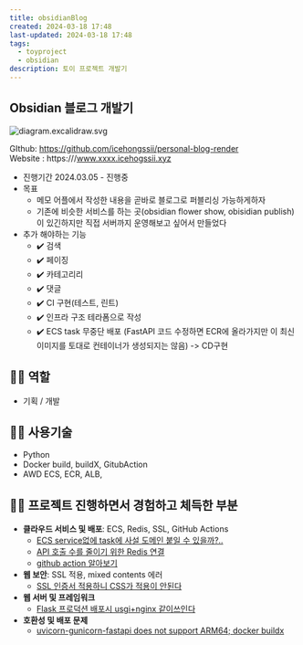 ```yaml
---
title: obsidianBlog
created: 2024-03-18 17:48
last-updated: 2024-03-18 17:48
tags:
  - toyproject
  - obsidian
description: 토이 프로젝트 개발기
---
```


## Obsidian 블로그 개발기

![diagram.excalidraw.svg](https://i.imgur.com/1Gy30lv.png)


GIthub: https://github.com/icehongssii/personal-blog-render  
Website : https:///www.xxxx.icehogssii.xyz


- 진행기간  2024.03.05 - 진행중
- 목표 
	- 메모 어플에서 작성한 내용을 곧바로 블로그로 퍼블리싱 가능하게하자
	- 기존에 비슷한 서비스를 하는 곳(obsidian flower show, obisidian publish)이 있긴하지만 직접 서버까지 운영해보고 싶어서 만들었다
- 추가 해야하는 기능
	- ✔️ 검색
	- ✔️ 페이징 
	- ✔️ 카테고리리
	- ✔️ 댓글 
	- ✔️ CI 구현(테스트, 린트)
	- ✔️ 인프라 구조 테라폼으로 작성
	- ✔️ ECS task 무중단 배포 (FastAPI 코드 수정하면 ECR에 올라가지만 이 최신 이미지를 토대로 컨테이너가 생성되지는 않음) -> CD구현



## 👯‍♂️ 역할

- 기획 / 개발 
## 👯‍♂️ 사용기술

- Python
- Docker build, buildX, GitubAction
- AWD ECS, ECR, ALB,

## 👯‍♂️ 프로젝트 진행하면서 경험하고 체득한 부분

- **클라우드 서비스 및 배포**: ECS, Redis, SSL, GitHub Actions
	- [ECS service없에 task에 사설 도메인 붙일 수 있을까?..](https://xxx.icehongssii.xyz/posts/ECS%20service없에%20task에%20사설%20도메인%20붙일%20수%20있을까%3F...md)
	- [API 호출 수를 줄이기 위한 Redis 연결](https://xxx.icehongssii.xyz/posts/API%20%ED%98%B8%EC%B6%9C%20%EC%88%98%EB%A5%BC%20%EC%A4%84%EC%9D%B4%EA%B8%B0%20%EC%9C%84%ED%95%9C%20Redis%20%EC%97%B0%EA%B2%B0.md?ref=main)
	- [github action 알아보기](https://xxx.icehongssii.xyz/posts/github%20action%20%EC%95%8C%EC%95%84%EB%B3%B4%EA%B8%B0.md?ref=main)
- **웹 보안**: SSL 적용, mixed contents 에러
	- [SSL 인증서 적용하니 CSS가 적용이 안된다](https://xxx.icehongssii.xyz/posts/SSL%20인증서%20적용하니%20CSS가%20적용이%20안된다.md)
- **웹 서버 및 프레임워크**
	- [Flask 프로덕션 배포시 usgi+nginx 같이쓰인다](https://xxx.icehongssii.xyz/posts/Flask%20%ED%94%84%EB%A1%9C%EB%8D%95%EC%85%98%20%EB%B0%B0%ED%8F%AC%EC%8B%9C%20usgi%2Bnginx%20%EA%B0%99%EC%9D%B4%EC%93%B0%EC%9D%B8%EB%8B%A4.md?ref=main)
- **호환성 및 배포 문제**
	- [uvicorn-gunicorn-fastapi does not support ARM64; docker buildx](https://xxx.icehongssii.xyz/posts/uvicorn-gunicorn-fastapi%20does%20not%20support%20ARM64%3B%20docker%20buildx.md)




